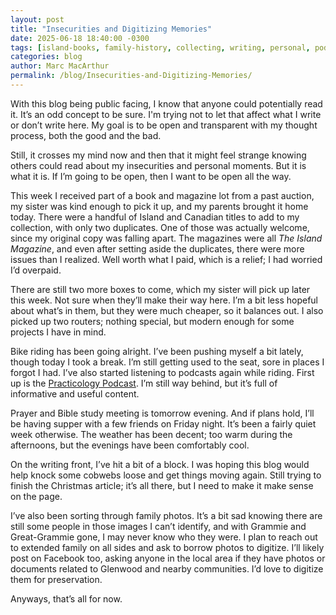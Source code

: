 ```yaml
---
layout: post
title: "Insecurities and Digitizing Memories"
date: 2025-06-18 18:40:00 -0300
tags: [island-books, family-history, collecting, writing, personal, podcasts, biking]
categories: blog
author: Marc MacArthur
permalink: /blog/Insecurities-and-Digitizing-Memories/
---
```


With this blog being public facing, I know that anyone could potentially read it. It’s an odd concept to be sure. I'm trying not to let that affect what I write or don’t write here. My goal is to be open and transparent with my thought process, both the good and the bad.

Still, it crosses my mind now and then that it might feel strange knowing others could read about my insecurities and personal moments. But it is what it is. If I’m going to be open, then I want to be open all the way.

<!--more-->

This week I received part of a book and magazine lot from a past auction, my sister was kind enough to pick it up, and my parents brought it home today. There were a handful of Island and Canadian titles to add to my collection, with only two duplicates. One of those was actually welcome, since my original copy was falling apart. The magazines were all *The Island Magazine*, and even after setting aside the duplicates, there were more issues than I realized. Well worth what I paid, which is a relief; I had worried I’d overpaid.

There are still two more boxes to come, which my sister will pick up later this week. Not sure when they’ll make their way here. I’m a bit less hopeful about what’s in them, but they were much cheaper, so it balances out. I also picked up two routers; nothing special, but modern enough for some projects I have in mind.

Bike riding has been going alright. I’ve been pushing myself a bit lately, though today I took a break. I’m still getting used to the seat, sore in places I forgot I had. I’ve also started listening to podcasts again while riding. First up is the [Practicology Podcast](https://www.practicologypodcast.com/). I’m still way behind, but it’s full of informative and useful content.

Prayer and Bible study meeting is tomorrow evening. And if plans hold, I’ll be having supper with a few friends on Friday night. It’s been a fairly quiet week otherwise. The weather has been decent; too warm during the afternoons, but the evenings have been comfortably cool.

On the writing front, I’ve hit a bit of a block. I was hoping this blog would help knock some cobwebs loose and get things moving again. Still trying to finish the Christmas article; it’s all there, but I need to make it make sense on the page.

I’ve also been sorting through family photos. It’s a bit sad knowing there are still some people in those images I can’t identify, and with Grammie and Great-Grammie gone, I may never know who they were. I plan to reach out to extended family on all sides and ask to borrow photos to digitize. I’ll likely post on Facebook too, asking anyone in the local area if they have photos or documents related to Glenwood and nearby communities. I’d love to digitize them for preservation.

Anyways, that’s all for now.
